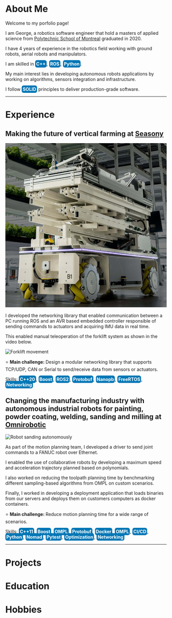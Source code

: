 # About Me

Welcome to my porfolio page!

I am George, a robotics software engineer that hold a masters of applied science from [Polytechnic School of Montreal](https://www.polymtl.ca/en) graduated in 2020. 

I have 4 years of experience in the robotics field working with ground robots, aerial robots and manipulators.

I am skilled in <span style="background-color: #0077B5; color: white; border-radius: 6px; padding: 3px 3px; font-weight: bold;">C++</span>, <span style="background-color: #0077B5; color: white; border-radius: 6px; padding: 3px 3px; font-weight: bold;">ROS</span>, <span style="background-color: #0077B5; color: white; border-radius: 6px; padding: 3px 3px; font-weight: bold;">Python</span>.

My main interest lies in developing autonomous robots applications by working on algorithms, sensors integration and infrastructure.

I follow <span style="background-color: #0077B5; color: white; border-radius: 6px; padding: 3px 3px; font-weight: bold;">SOLID</span> principles to deliver production-grade software.

***

# Experience

## Making the future of vertical farming at [Seasony](https://www.seasony.io/)

![Robotic Platform](watney.png)

I developed the networking library that enabled communication between a PC running ROS and an AVR based embedded controller responsible of sending commands to actuators and acquiring IMU data in real time.

This enabled manual teleoperation of the forklift system as shown in the video below.

![Forklift movement](forklift_video.gif)

<p>&#11088; <strong>Main challenge: </strong> Design a modular networking library that supports TCP/UDP, CAN or Serial to send/receive data from sensors or actuators.</p>

Skills: <span style="background-color: #0077B5; color: white; border-radius: 6px; padding: 3px 3px; font-weight: bold;">C++20</span>, 
<span style="background-color: #0077B5; color: white; border-radius: 6px; padding: 3px 3px; font-weight: bold;">Boost</span>, 
<span style="background-color: #0077B5; color: white; border-radius: 6px; padding: 3px 3px; font-weight: bold;">ROS2</span>, 
<span style="background-color: #0077B5; color: white; border-radius: 6px; padding: 3px 3px; font-weight: bold;">Protobuf</span>, 
<span style="background-color: #0077B5; color: white; border-radius: 6px; padding: 3px 3px; font-weight: bold;">Nanopb</span>, 
<span style="background-color: #0077B5; color: white; border-radius: 6px; padding: 3px 3px; font-weight: bold;">FreeRTOS</span>, 
<span style="background-color: #0077B5; color: white; border-radius: 6px; padding: 3px 3px; font-weight: bold;">Networking</span>

## Changing the manufacturing industry with autonomous industrial robots for painting, powder coating, welding, sanding and milling at [Omnirobotic](https://omnirobotic.com/)

![Robot sanding autonomously](omnirobotic.gif)

As part of the motion planning team, I developed a driver to send joint commands to a FANUC robot over Ethernet. 

I enabled the use of collaborative robots by developing a maximum speed and acceleration trajectory planned based on polynomials.

I also worked on reducing the toolpath planning time by benchmarking different sampling-based algorithms from OMPL on custom scenarios.

Finally, I worked in developing a deployment application that loads binaries from our servers and deploys them on customers computers as docker containers. 

<p>&#11088; <strong>Main challenge: </strong> Reduce motion planning time for a wide range of scenarios.</p>

Skills: <span style="background-color: #0077B5; color: white; border-radius: 6px; padding: 3px 3px; font-weight: bold;">C++11</span>, 
<span style="background-color: #0077B5; color: white; border-radius: 6px; padding: 3px 3px; font-weight: bold;">Boost</span>, 
<span style="background-color: #0077B5; color: white; border-radius: 6px; padding: 3px 3px; font-weight: bold;">OMPL</span>, 
<span style="background-color: #0077B5; color: white; border-radius: 6px; padding: 3px 3px; font-weight: bold;">Protobuf</span>, 
<span style="background-color: #0077B5; color: white; border-radius: 6px; padding: 3px 3px; font-weight: bold;">Docker</span>, 
<span style="background-color: #0077B5; color: white; border-radius: 6px; padding: 3px 3px; font-weight: bold;">OMPL</span>, 
<span style="background-color: #0077B5; color: white; border-radius: 6px; padding: 3px 3px; font-weight: bold;">CI/CD</span>, 
<span style="background-color: #0077B5; color: white; border-radius: 6px; padding: 3px 3px; font-weight: bold;">Python</span>, 
<span style="background-color: #0077B5; color: white; border-radius: 6px; padding: 3px 3px; font-weight: bold;">Nomad</span>, 
<span style="background-color: #0077B5; color: white; border-radius: 6px; padding: 3px 3px; font-weight: bold;">Pytest</span>, 
<span style="background-color: #0077B5; color: white; border-radius: 6px; padding: 3px 3px; font-weight: bold;">Optimization</span>, 
<span style="background-color: #0077B5; color: white; border-radius: 6px; padding: 3px 3px; font-weight: bold;">Networking</span>

*** 

# Projects

# Education

# Hobbies


